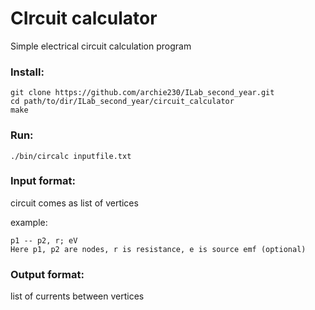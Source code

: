 # CIrcuit calculator
Simple electrical circuit calculation program 

### Install:
```
git clone https://github.com/archie230/ILab_second_year.git
cd path/to/dir/ILab_second_year/circuit_calculator
make
```
### Run:
```
./bin/circalc inputfile.txt
```
### Input format:
circuit comes as list of vertices 

example: 
```
p1 -- p2, r; eV
Here p1, p2 are nodes, r is resistance, e is source emf (optional)
```

### Output format:
list of currents between vertices
